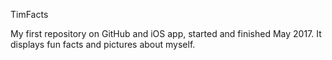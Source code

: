 TimFacts

My first repository on GitHub and iOS app, started and finished May 2017. It displays fun facts and pictures about myself.
